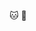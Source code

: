 🐱 🥯

<!---
Jenny-jw/Jenny-jw is a ✨ special ✨ repository because its `README.md` (this file) appears on your GitHub profile.
You can click the Preview link to take a look at your changes.
--->
